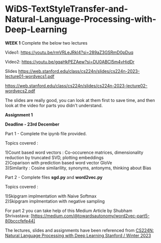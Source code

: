 # WiDS-TextStyleTransfer-and-Natural-Language-Processing-with-Deep-Learning

**WEEK 1**
Complete the below two lectures

Video1:
https://youtu.be/rmVRLeJRkl4?si=289aZ3GSRmD0pDuq

Video2:
https://youtu.be/gqaHkPEZAew?si=DU0ABCI5m4vHidDr

Slides
https://web.stanford.edu/class/cs224n/slides/cs224n-2023-lecture01-wordvecs1.pdf

https://web.stanford.edu/class/cs224n/slides/cs224n-2023-lecture02-wordvecs2.pdf

The slides are really good, you can look at them first to save time, and then look at the video for parts you didn't understand.


**Assignment 1**

**Deadline - 23rd December**

Part 1  - Complete the ipynb file provided. 

Topics covered : 

1)Count based word vectors : Co-occurence matrices, dimensionality reduction by truncated SVD, plotting embeddings   
2)Coparison with prediction based word vector GloVe  
3)Similarity : Cosine similarility, synonyms, antonyms, thinking about Bias  

Part 2 - Complete files **sgd.py** and **word2vec.py**

Topics covered :

1)Skipgram implmentation with Naive Softmax  
2)Skipgram implmentation with negative sampling

For part 2 you can take help of this Medium Article by Shubham Shrivastava:
[https://medium.com/@towardsautonomy/word2vec-part5-80bcccfefe44]



The lectures, slides and assignments have been referenced from [CS224N: Natural Language Processing with Deep Learning
Stanford / Winter 2023](http://web.stanford.edu/class/cs224n/)
